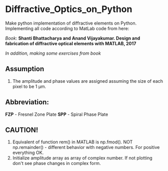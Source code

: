 # Diffractive_Optics_on_Python
Make python implementation of diffractive elements on Python. Implementing all code according to MatLab code from here:

_Book_: **Shanti Bhattacharya and Anand Vijayakumar. Design and fabrication of diffractive optical elements with MATLAB, 2017**

_In addition, making some exercises from book_

## Assumption
1. The amplitude and phase values are assigned assuming the size of each pixel to be 1 &mu;m.

## Abbreviation:

**FZP** - Fresnel Zone Plate
**SPP** - Spiral Phase Plate

## CAUTION!
1. Equivalent of function rem() in MATLAB is np.fmod(). NOT np.remainder() - different behavior with negative numbers. For positive everything OK.
2. Initialize amplitude array as array of complex number. If not plotting don't see phase changes in complex form. 
